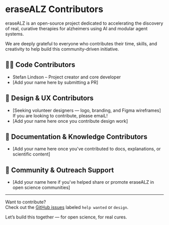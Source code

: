 # eraseALZ Contributors

eraseALZ is an open-source project dedicated to accelerating the discovery of real, curative therapies for alzheimers using AI and modular agent systems.

We are deeply grateful to everyone who contributes their time, skills, and creativity to help build this community-driven initiative.

## 👩‍💻 Code Contributors
- Stefan Lindson – Project creator and core developer  
- [Add your name here by submitting a PR]

## 🎨 Design & UX Contributors
- [Seeking volunteer designers — logo, branding, and Figma wireframes] If you are looking to contribute, please emaiL!
- [Add your name here once you contribute design work]

## 📄 Documentation & Knowledge Contributors
- [Add your name here once you've contributed to docs, explanations, or scientific content]

## 📣 Community & Outreach Support
- [Add your name here if you've helped share or promote eraseALZ in open science communities]

---

Want to contribute?  
Check out the [GitHub issues](https://github.com/E-1-1-E/eraseALZ/issues) labeled `help wanted` or `design`.

Let’s build this together — for open science, for real cures.
